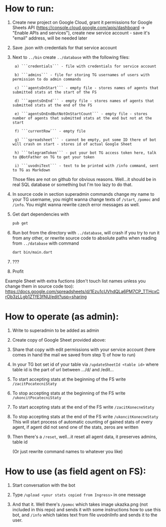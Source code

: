 # How to run:

1) Create new project on Google Cloud, grant it permissions for Google Sheets API (https://console.cloud.google.com/apis/dashboard -> "Enable APIs and services"), create new service account - save it's "email" address, will be needed later

2) Save .json with credentials for that service account

3) Next to ```../bin``` create ```../database``` with the following files:

		a) ```credentials``` - file with credentials for service account
		
		b) ```admins``` - file for storing TG usernames of users with permission to do admin commands
		
		c) ```agentsOnStart``` - empty file - stores names of agents that submitted stats at the start of the FS
		
		d) ```agentsOnEnd``` - empty file - stores names of agents that submitted stats at the end of the FS
		
		e) ```agentsOnEndButNotOnStartCount``` - empty file - stores number of agents that submitted stats at the end but not at the start
		
		f) ```currentRow``` - empty file
		
		g) ```spreadsheet``` - cannot be empty, put some ID there of bot will crash on start - stores id of actual Google Sheet
		
		h) ```telegramToken``` - put your bot TG access token here, talk to @BotFather on TG to get your token
		
		i) ```uvodniText``` - text to be printed with /info command, sent to TG as Markdown
		
	Those files are not on github for obvious reasons. Well...it should be in real SQL database or something but I'm too lazy to do that.
		
4) In source code in section superadmin commands change my name to your TG username, you might wanna change texts of ```/start```, ```/pomoc``` and ```/info```. You might wanna rewrite czech error messages as well.

5) Get dart dependencies with
    ```sh
    pub get
    ```
4) Run bot from the directory with ```../database```, will crash if you try to run it from any other, or rewrite source code to absolute paths when reading from ```../database``` with command
	```sh
	dart bin/main.dart
	```

5) ???

6) Profit
		
		
Example Sheet with extra fuctions (don't touch list names unless you change them in source code too): 
https://docs.google.com/spreadsheets/d/1Ezu1cUVhdQLa6PM7CP_TTHcxCrOb3zLLgb1ZTfE3fNU/edit?usp=sharing


# How to operate (as admin):

1)	Write to superadmin to be added as admin

2) Create copy of Google Sheet provided above:

3) Share that copy with edit permissions with your service account (here comes in hand the mail we saved from step 1) of how to run)

4) In your TG bot set id of your table via
	```/updateSheetId <table id>```
	where table id is the part of url between .../d/ and /edit...
	
5) To start accepting stats at the beginning of the FS write
	```/zacitPocatecniStaty```
	
6) To stop accepting stats at the beginning of the FS write
	```/ukoncitPocatecniStaty```
	
7) To start accepting stats at the end of the FS write
	```/zacitKonecneStaty```
	
8) To stop accepting stats at the end of the FS write
	```/ukoncitKonecneStaty```
	This will start process of automatic counting of gained stats of every agent, if agent did not send one of the stats, zeros are written
	
	
9) Then there's a ```/reset```, well...it reset all agent data, it preserves admins, table id	
	
    (Or just rewrite command names to whatever you like)


# How to use (as field agent on FS):

1) Start conversation with the bot

2) Type ```/upload <your stats copied from Ingress>``` in one message

3) And that it. Well there's ```/pomoc``` which takes image ukazka.png (not included in this repo) and sends it with some instructions how to use this bot, and ```/info``` which taktes text from file uvodniInfo and sends it to the user.